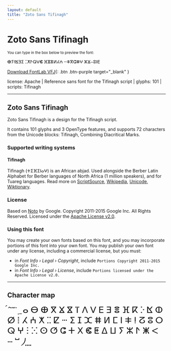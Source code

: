 ```yaml
---
layout: default
title: "Zoto Sans Tifinagh"
---
```


# Zoto Sans Tifinagh

<small>You can type in the box below to preview the font:</small>

<div contenteditable="true" class="texteditor" style="font-family: 'Zoto Sans Tifinagh';">
<p spellcheck="false">ⴲⵢⵑⴿⴺⵉ ⵆⵅⵤⵕⴸⵞ ⴼⴵⴻⵍⵃⵄ ⵈⵐⴳⵛⵌⵖ ⵣⴴⵧⵓⵏⴹ</p>
</div>

[Download FontLab VFJ](https://downgit.github.io/#/home?url=https://github.com/fontlabcom/getgo-fonts/blob/main/getgo-fonts/apache/zotosans/zotosans-tifinagh.vfj){: .btn .btn-purple target="_blank" }

license: Apache \| Reference sans font for the Tifinagh script \| glyphs: 101 \| scripts: Tifinagh

---


## Zoto Sans Tifinagh

Zoto Sans Tifinagh is a design for the Tifinagh script.

It contains 101 glyphs and 3 OpenType features, and supports 72 characters from the Unicode blocks: Tifinagh, Combining Diacritical Marks.


### Supported writing systems


#### Tifinagh

Tifinagh (ⵜⵉⴼⵉⵏⴰⵖ) is an African abjad. Used alongside the Berber Latin Alphabet for Berber languages of North Africa (1 million speakers), and for Tuareg languages. Read more on [ScriptSource](https://scriptsource.org/scr/Tfng), [Wikipedia](https://en.wikipedia.org/wiki/ISO_15924:Tfng), [Unicode](https://www.unicode.org/versions/Unicode13.0.0/ch19.pdf#G43184), [Wiktionary](https://en.wiktionary.org/wiki/Category:Tifinagh_script).


### License

Based on [Noto](https://github.com/notofonts) by Google. Copyright 2011-2015 Google Inc. All Rights Reserved. Licensed under the [Apache License v2.0](https://www.apache.org/licenses/LICENSE-2.0.txt).

### Using this font

You may create your own fonts based on this font, and you may incorporate portions of this font into your own font. You may publish your own font under any license, including a commercial license, but you must:

- in _Font Info › Legal › Copyright_, include `Portions Copyright 2011-2015 Google Inc.`
- in _Font Info › Legal › License_, include `Portions licensed under the Apache License v2.0.`


---

## Character map

<div style="font-family: 'Zoto Sans Tifinagh'; font-size: 2em;">
́ ̂ ̄ ̆ ̇ ̣ ̱ ⴰ ⴱ ⴲ ⴳ ⴴ ⴵ ⴶ ⴷ ⴸ ⴹ ⴺ ⴻ ⴼ ⴽ ⴾ ⴿ ⵀ ⵁ ⵂ ⵃ ⵄ ⵅ ⵆ ⵇ ⵈ ⵉ ⵊ ⵋ ⵌ ⵍ ⵎ ⵏ ⵐ ⵑ ⵒ ⵓ ⵔ ⵕ ⵖ ⵗ ⵘ ⵙ ⵚ ⵛ ⵜ ⵝ ⵞ ⵟ ⵠ ⵡ ⵢ ⵣ ⵤ ⵥ ⵦ ⵧ ⵯ ⵰ ⵿
</div>


